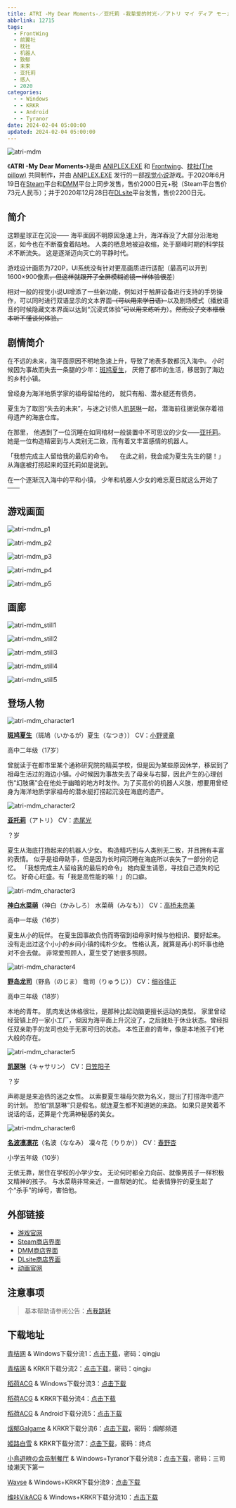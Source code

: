 ```yaml
---
title: ATRI -My Dear Moments-／亚托莉 -我挚爱的时光-／アトリ マイ ディア モーメンツ
abbrlink: 12715
tags:
  - FrontWing
  - 前翼社
  - 枕社
  - 机器人
  - 致郁
  - 未来
  - 亚托莉
  - 感人
  - 2020
categories:
  - - Windows
  - - KRKR
  - - Android
  - - Tyranor
date: 2024-02-04 05:00:00
updated: 2024-02-04 05:00:00
---
```


![atri-mdm](https://unpkg.com/galgame/img/atri-mdm.webp)

《**ATRI -My Dear Moments-**》是由 [ANIPLEX.EXE](https://zh.moegirl.org.cn/ANIPLEX.EXE) 和 [Frontwing](https://zh.moegirl.org.cn/Frontwing)、[枕社(The pillow)](https://zh.moegirl.org.cn/枕) 共同制作，并由 [ANIPLEX.EXE](https://zh.moegirl.org.cn/ANIPLEX.EXE) 发行的一部[视觉小说](https://zh.moegirl.org.cn/视觉小说)游戏。于2020年6月19日在[Steam](https://zh.moegirl.org.cn/Steam)平台和[DMM](https://zh.moegirl.org.cn/DMM)平台上同步发售，售价2000日元+税（Steam平台售价73元人民币）；并于2020年12月28日在[DLsite](https://zh.moegirl.org.cn/DLsite)平台发售，售价2200日元。

<!-- more -->

## 简介

这颗星球正在沉没——
海平面因不明原因急速上升，海洋吞没了大部分沿海地区，如今也在不断蚕食着陆地。
人类的栖息地被迫收缩，处于巅峰时期的科学技术不断流失。
这是逐渐迈向灭亡的平静时代。

游戏设计画质为720P，UI系统没有针对更高画质进行适配（最高可以开到1600×900像素~~，但这样就跟开了全屏模糊滤镜一样体验很差~~）

相对一般的视觉小说UI增添了一些新功能，例如对于触屏设备进行支持的手势操作，可以同时进行双语显示的文本界面~~（可以用来学日语）~~以及剧场模式（播放语音的时候隐藏文本界面以达到“沉浸式体验”~~可以用来练听力~~）。~~然而没了文本框根本听不懂谈何体验。~~

## 剧情简介

在不远的未来，海平面原因不明地急速上升，导致了地表多数都沉入海中。
小时候因为事故而失去一条腿的少年：[斑鸠夏生](https://zh.moegirl.org.cn/斑鸠夏生)，
厌倦了都市的生活，移居到了海边的乡村小镇。

曾经身为海洋地质学家的祖母留给他的，
就只有船、潜水艇还有债务。

夏生为了取回“失去的未来”，与迷之讨债人[凯瑟琳](https://zh.moegirl.org.cn/凯瑟琳(ATRI))一起，
潜海前往据说保存着祖母遗产的海底仓库。

在那里，
他遇到了一位沉睡在如同棺材一般装置中不可思议的少女――[亚托莉](https://zh.moegirl.org.cn/亚托莉)。
她是一位构造精密到与人类别无二致，而有着又丰富感情的机器人。

「我想完成主人留给我的最后的命令。
　在此之前，我会成为夏生先生的腿！」
从海底被打捞起来的亚托莉如是说到。

在一个逐渐沉入海中的平和小镇，
少年和机器人少女的难忘夏日就这么开始了——

## 游戏画面

![atri-mdm_p1](https://unpkg.com/galgame/img/atri-mdm_p1.webp)

![atri-mdm_p2](https://unpkg.com/galgame/img/atri-mdm_p2.webp)

![atri-mdm_p3](https://unpkg.com/galgame/img/atri-mdm_p3.webp)

![atri-mdm_p4](https://unpkg.com/galgame/img/atri-mdm_p4.webp)

![atri-mdm_p5](https://unpkg.com/galgame/img/atri-mdm_p5.webp)

## 画廊

![atri-mdm_still1](https://unpkg.com/galgame/img/atri-mdm_still1.webp)

![atri-mdm_still2](https://unpkg.com/galgame/img/atri-mdm_still2.webp)

![atri-mdm_still3](https://unpkg.com/galgame/img/atri-mdm_still3.webp)

![atri-mdm_still4](https://unpkg.com/galgame/img/atri-mdm_still4.webp)

![atri-mdm_still5](https://unpkg.com/galgame/img/atri-mdm_still5.webp)

## 登场人物

![atri-mdm_character1](https://unpkg.com/galgame/img/atri-mdm_character1.webp)

**[斑鸠夏生](https://zh.moegirl.org.cn/斑鸠夏生)**（斑鳩（いかるが）夏生（なつき）） CV：[小野贤章](https://zh.moegirl.org.cn/小野贤章)

高中二年级（17岁）

曾就读于在都市里某个通称研究院的精英学校，但是因为某些原因休学，移居到了祖母生活过的海边小镇。小时候因为事故失去了母亲与右脚，因此产生的心理创伤“幻肢痛”会在他处于幽暗的地方时发作。为了买高价的机器人义肢，想要用曾经身为海洋地质学家祖母的潜水艇打捞起沉没在海底的遗产。

![atri-mdm_character2](https://unpkg.com/galgame/img/atri-mdm_character2.webp)

**[亚托莉](https://zh.moegirl.org.cn/亚托莉)**（アトリ） CV：[赤尾光](https://zh.moegirl.org.cn/赤尾光)

？岁

夏生从海底打捞起来的机器人少女。
构造精巧到与人类别无二致，并且拥有丰富的表情。
似乎是祖母助手，但是因为长时间沉睡在海底所以丧失了一部分的记忆。
「我想完成主人留给我的最后的命令」
她向夏生请愿，寻找自己遗失的记忆。
好奇心旺盛。有「我是高性能的嘛！」的口癖。

![atri-mdm_character3](https://unpkg.com/galgame/img/atri-mdm_character3.webp)

**[神白水菜萌](https://zh.moegirl.org.cn/神白水菜萌)**（神白（かみしろ） 水菜萌（みなも）） CV：[高桥未奈美](https://zh.moegirl.org.cn/高桥未奈美)

高中一年级（16岁）

夏生从小的玩伴。
在夏生因事故负伤而寄宿到祖母家时候与他相识、要好起来。
没有走出过这个小小的乡间小镇的纯朴少女。
性格认真，就算是再小的坏事也绝对不会去做。
非常爱照顾人，夏生受了她很多照顾。

![atri-mdm_character4](https://unpkg.com/galgame/img/atri-mdm_character4.webp)

**[野岛龙司](https://zh.moegirl.org.cn/野岛龙司)**（野島（のじま） 竜司（りゅうじ）） CV：[细谷佳正](https://zh.moegirl.org.cn/细谷佳正)

高中三年级（18岁）

本地的青年。
肌肉发达体格很壮，是那种比起动脑更擅长运动的类型。
家里曾经经营镇上的一家小工厂，但因为海平面上升沉没了，之后就处于休业状态。曾经担任双亲助手的龙司也处于无家可归的状态。
本性正直的青年，像是本地孩子们老大般的存在。

![atri-mdm_character5](https://unpkg.com/galgame/img/atri-mdm_character5.webp)

**[凯瑟琳](https://zh.moegirl.org.cn/凯瑟琳(ATRI))**（キャサリン） CV：[日笠阳子](https://zh.moegirl.org.cn/日笠阳子)

？岁

声称是是来追债的迷之女性。
以索要夏生祖母欠款为名义，提出了打捞海中遗产的计划。
恐怕“凯瑟琳”只是假名。就连夏生都不知道她的来路。
如果只是笑着不说话的话，还算是个充满神秘感的美女。

![atri-mdm_character6](https://unpkg.com/galgame/img/atri-mdm_character6.webp)

**[名波凛凛花](https://zh.moegirl.org.cn/名波凛凛花)**（名波（ななみ） 凜々花（りりか）） CV：[春野杏](https://zh.moegirl.org.cn/春野杏)

小学五年级（10岁）

无依无靠，居住在学校的小学少女。
无论何时都全力向前、就像男孩子一样积极又精神的孩子。
与水菜萌非常亲近，一直帮她的忙。
给表情狰狞的夏生起了个“杀手”的绰号，害怕他。

## 外部链接

- [游戏官网](https://atri-mdm.com/)
- [Steam商店界面](https://store.steampowered.com/app/1230140/ATRI_My_Dear_Moments/)
- [DMM商店界面](https://dlsoft.dmm.com/detail/aniplex_0001/)
- [DLsite商店界面](https://www.dlsite.com/soft/work/=/product_id/VJ014002.html/)
- [动画官网](https://atri-anime.com/)

## 注意事项

> 基本帮助请参阅公告：[点我跳转](/p/announcement/)

## 下载地址

[青桔网](https://post.qingjuacg.top/) & Windows下载分流1：[点击下载](https://2010522975-my.sharepoint.com/:u:/g/personal/qingju_2010522975_onmicrosoft_com/EdSYQPFNZptLgmtssyk0vrUB3nzju1ZiUyQIMzJOx-OzeA?e=qxccUT)，密码：qingju

[青桔网](https://post.qingjuacg.top/) & KRKR下载分流2：[点击下载](https://2010522975-my.sharepoint.com/:u:/g/personal/qingju_2010522975_onmicrosoft_com/EZMbGVpRoxZBhU6yTFqMREoBTQVJb-ypHcs-_KN6fNGOcA?e=9nsNay)，密码：qingju

[稻荷ACG](https://sakustar.moe/) & Windows下载分流3：[点击下载](https://sakustar.moe/download?post_id=125&index=0&i=0)

[稻荷ACG](https://sakustar.moe/) & KRKR下载分流4：[点击下载](https://sakustar.moe/download?post_id=3659&index=0&i=0)

[稻荷ACG](https://sakustar.moe/) & Android下载分流5：[点击下载](https://sakustar.moe/download?post_id=5203&index=0&i=0)

[烟郁Galgame](https://yanyugal.top/) & KRKR下载分流6：[点击下载](https://yanyugal.top/d/disk1/%E5%B0%8F%E5%B0%8F%E7%9A%84%E5%88%86%E4%BA%AB%EF%BC%88PC%EF%BC%86%E5%AE%89%E5%8D%93%EF%BC%89/%E5%AE%89%E5%8D%93/krkr/ATRI%20-My%20Dear%20Moments-.7z)，密码：烟郁频道

[姬路白雪](https://pan.jlbx.xyz/) & KRKR下载分流7：[点击下载](https://pan.jlbx.xyz/?s=ATRI)，密码：终点

[小鳥遊暁の会员制餐厅](https://t-satoru.top/) & Windows+Tyranor下载分流8：[点击下载](https://pan.t-satoru.top/d/ode5/Galgames/%E3%80%90%E8%87%AA%E5%B0%81%E5%8C%85%E3%80%91%E5%8E%9F%E5%88%9B%E4%BD%9C%E5%93%81/ATRI/Ar_%E5%AE%98%E4%B8%AD_ATRI_od.rar)，密码：三司绫濑天下第一

[Wavse](https://wavse.com/) & Windows+KRKR下载分流9：[点击下载](https://wavse.com/game/350)

[维咔VikACG](https://www.vikacg.com/) & Windows+KRKR下载分流10：[点击下载](https://game.eroge.xyz/170)
